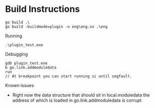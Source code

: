 # Build Instructions

```
go build .\
go build -buildmode=plugin -o eng\eng.so .\eng
```

Running
```
.\plugin_test.exe
```

Debugging
```
gdb plugin_test.exe
b go.link.addmoduledata
run
// At breakpoint you can start running si until segfault.
```

Known Issues
* Right now the data structure that should sit in local.moduledata the address of which is loaded in go.link.addmoduledata is corrupt
